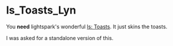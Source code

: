 # ls_Toasts_Lyn
You **need** lightspark's wonderful [ls: Toasts](http://www.wowinterface.com/downloads/info24123-lsToasts.html). It just skins the toasts. 

I was asked for a standalone version of this.
